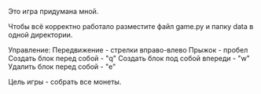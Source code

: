 Это игра придумана мной.

Чтобы всё корректно работало разместите файл game.py и папку data в одной директории.

Управление:
Передвижение - стрелки вправо-влево
Прыжок - пробел
Создать блок перед собой - "q"
Создать блок под собой впереди - "w"
Удалить блок перед собой - "e"

Цель игры - собрать все монеты.
